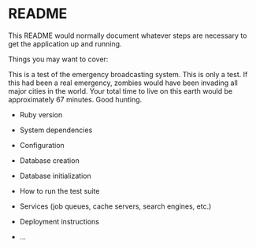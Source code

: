 # README

This README would normally document whatever steps are necessary to get the
application up and running.

Things you may want to cover:

This is a test of the emergency broadcasting system.  This is only a test.
If this had been a real emergency, zombies would have been invading all major cities in the world.
Your total time to live on this earth would be approximately 67 minutes.
Good hunting.


* Ruby version

* System dependencies

* Configuration

* Database creation

* Database initialization

* How to run the test suite

* Services (job queues, cache servers, search engines, etc.)

* Deployment instructions

* ...
